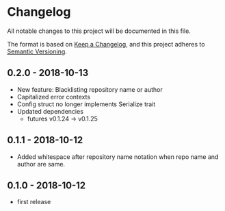 # Changelog

All notable changes to this project will be documented in this file.

The format is based on [Keep a Changelog](https://keepachangelog.com/en/1.0.0/),
and this project adheres to [Semantic Versioning](https://semver.org/spec/v2.0.0.html).

## 0.2.0 - 2018-10-13

- New feature: Blacklisting repository name or author
- Capitalized error contexts
- Config struct no longer implements Serialize trait
- Updated dependencies
  - futures v0.1.24 -> v0.1.25

## 0.1.1 - 2018-10-12

- Added whitespace after repository name notation when repo name and author are same.

## 0.1.0 - 2018-10-12

- first release
